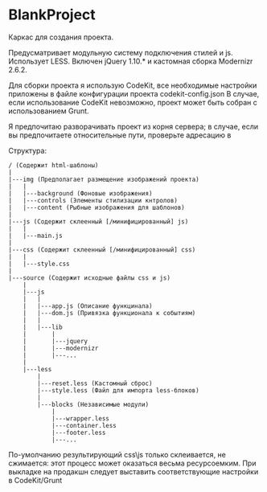 BlankProject
============

Каркас для создания проекта.

Предусматривает модульную систему подключения стилей и js.
Использует LESS.
Включен jQuery 1.10.* и кастомная сборка Modernizr 2.6.2.

Для сборки проекта я использую CodeKit, все необходимые настройки приложены в файле конфигурации проекта codekit-config.json
В случае, если использование CodeKit невозможно, проект может быть собран с использованием Grunt.

Я предпочитаю разворачивать проект из корня сервера; в случае, если вы предпочитаете относительные пути, проверьте адресацию в <head />

Структура:

	/ (Содержит html-шаблоны)
	|
	|---img (Предполагает размещение изображений проекта)
	|	|
	|	|---background (Фоновые изображения)
	|	|---controls (Элементы стилизации кнтролов)
	|	|---content (Рыбные изображения для шаблонов)
	|
	|---js (Содержит склеенный [/минифицированный] js)
	|	|
	|	|---main.js
	|
	|---css (Содержит склеенный [/минифицированный] css)
	|	|
	|	|---style.css
	|
	|---source (Содержит исходные файлы css и js)
		|
		|---js
		|	|
		|	|---app.js (Описание функцинала)
		|	|---dom.js (Привязка функционала к событиям)
		|	|
		|	|---lib
		|		|
		|		|---jquery
		|		|---modernizr
		|		|---...
		|
		|---less
			|
			|---reset.less (Кастомный сброс)
			|---style.less (Файл для импорта less-блоков)
			|
			|---blocks (Независимые модули)
				|
				|---wrapper.less
				|---container.less
				|---footer.less
				|---...

По-умолчанию результирующий css\js только склеивается, не сжимается: этот процесс может оказаться весьма ресурсоемким.
При выкладке на продакшн следует выставить соответствующие настройки в CodeKit/Grunt